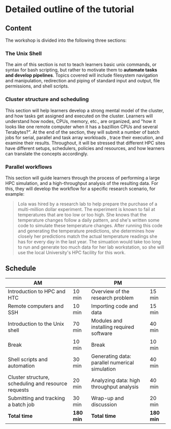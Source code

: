 # Detailed outline of the tutorial

## Content

The workshop is divided into the following three sections:

### The Unix Shell

The aim of this section is not to teach learners basic unix commands,
or syntax for bash scripting,
but rather to motivate them
to **automate tasks and develop pipelines**.
Topics covered will include filesystem navigation and manipulation,
redirection and piping of standard input and output,
file permissions, and shell scripts.

### Cluster structure and scheduling

This section will help learners develop a strong mental model of the cluster,
and how tasks get assigned and executed on the cluster.
Learners will understand how nodes, CPUs, memory, etc., are organized,
and "how it looks like one remote computer when it has a bazillion CPUs and several Terabytes?".
At the end of the section, they will
submit a number of batch jobs for serial, parallel and task array workloads , trace their execution, and examine their results.
Throughout, it will be stressed that different HPC sites
have different setups, schedulers, policies and resources,
and how learners can translate the concepts accordingly.

### Parallel workflows

This section will guide learners through the process of
performing a large HPC simulation,
and a high-throughput analysis of the resulting data.
For this, they will develop the workflow for a specific research scenario,
for example:

> Lola was hired by a research lab to help prepare the purchase of a multi-million dollar experiment.
The experiment is known to fail at temperatures that are too low or too high.
She knows that the temperature changes follow a daily pattern,
and she's written some code to simulate these temperature changes.
After running this code and generating the temperature predictions,
she determines how closely her predictions match the actual temperature readings
she has for every day in the last year.
The simuation would take too long to run
and generate too much data for her lab workstation,
so she will use the local University's HPC facility for this work.

## Schedule

| AM                                                    |               | PM                                                        |               |
|-------------------------------------------------------|---------------|-----------------------------------------------------------|---------------|
| Introduction to HPC and HTC                           |   10 min      | Overview of the research problem                          |   15 min      |
| Remote computers and SSH                              |   10 min      | Importing code and data                                   |   15 min      |
| Introduction to the Unix shell                        |   70 min      | Modules and installing required software                  |   40 min      |
| Break                                                 |   10 min      | Break                                                     |   10 min      |
| Shell scripts and automation                          |   30 min      | Generating data: parallel numerical simulation            |   40 min      |
| Cluster structure, scheduling and resource requests   |   20 min      | Analyzing data: high throughput analysis                  |   40 min      | 
| Submitting and tracking a batch job                   |   30 min      | Wrap-up and discussion                                    |   20 min      |
| **Total time**                                        |   **180 min** | **Total time**                                            | **180 min**   |
